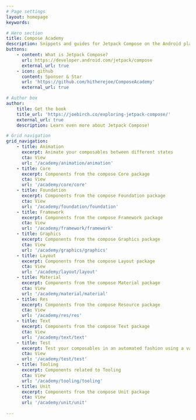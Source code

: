 ```yaml
---
# Page settings
layout: homepage
keywords:

# Hero section
title: Compose Academy
description: Snippets and guides for Jetpack Compose on the Android platform
buttons:
    - content: What is Jetpack Compose?
      url: https://developer.android.com/jetpack/compose
      external_url: true
    - icon: github
      content: Sponser & Star
      url: 'https://github.com/hitherejoe/ComposeAcademy'
      external_url: true

# Author box
author:
    title: Get the book
    title_url: 'https://joebirch.co/exploring-jetpack-compose/'
    external_url: true
    description: Learn even more about Jetpack Compose!

# Grid navigation
grid_navigation:
    - title: Animation
      excerpt: Animate your composables between different states
      cta: View
      url: '/academy/animation/animation'
    - title: Core
      excerpt: Components from the compose Core package
      cta: View
      url: '/academy/core/core'
    - title: Foundation
      excerpt: Components from the compose Foundation package
      cta: View
      url: '/academy/foundation/foundation'
    - title: Framework
      excerpt: Components from the compose Framework package
      cta: View
      url: '/academy/framework/framework'
    - title: Graphics
      excerpt: Components from the compose Graphics package
      cta: View
      url: '/academy/graphics/graphics'
    - title: Layout
      excerpt: Components from the compose Layout package
      cta: View
      url: '/academy/layout/layout'
    - title: Material
      excerpt: Components from the compose Material package
      cta: View
      url: '/academy/material/material'
    - title: Res
      excerpt: Components from the compose Resource package
      cta: View
      url: '/academy/res/res'
    - title: Text
      excerpt: Components from the compose Text package
      cta: View
      url: '/academy/text/text'
    - title: Test
      excerpt: Test your composables in an automated fashion using a variety of assertions
      cta: View
      url: '/academy/test/test'
    - title: Tooling
      excerpt: Components related to Tooling
      cta: View
      url: '/academy/tooling/tooling'
    - title: Unit
      excerpt: Components from the compose Unit package
      cta: View
      url: '/academy/unit/unit'
      
---
```


